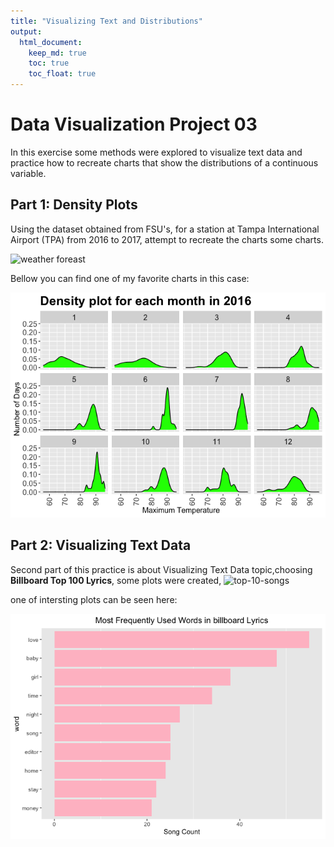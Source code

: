 ```yaml
---
title: "Visualizing Text and Distributions"
output: 
  html_document:
    keep_md: true
    toc: true
    toc_float: true
---
```


# Data Visualization Project 03


In this exercise some methods were explored to visualize text data and practice how to recreate charts that show the distributions of a continuous variable. 


## Part 1: Density Plots

Using the dataset obtained from FSU's, for a station at Tampa International Airport (TPA) from 2016 to 2017, attempt to recreate the charts some charts.

![weather foreast](https://user-images.githubusercontent.com/70166302/101291625-32d1b580-37d8-11eb-87c9-7e4f9bb7cc4e.jpg)

 Bellow you can find one of my favorite charts in this case:
 

![](lastname_project_03_files/figure-html/unnamed-chunk-5-1.png)<!-- -->



## Part 2: Visualizing Text Data

Second part of this practice is about Visualizing Text Data topic,choosing **Billboard Top 100 Lyrics**, some plots were created,
![top-10-songs](https://user-images.githubusercontent.com/70166302/101291779-44678d00-37d9-11eb-9bd6-ba9ddc49d305.png)

one of intersting plots can be seen here:

![](lastname_project_03_files/figure-html/unnamed-chunk-23-1.png)<!-- -->

